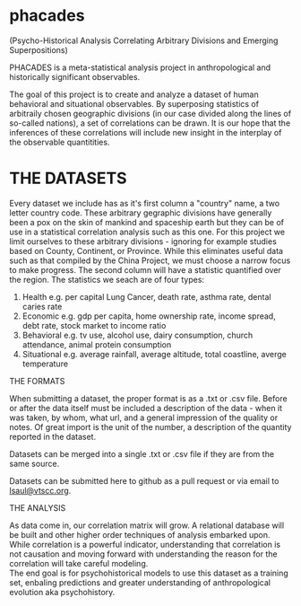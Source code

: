 # phacades

(Psycho-Historical Analysis Correlating Arbitrary Divisions and Emerging Superpositions)

PHACADES is a meta-statistical analysis project in anthropological and historically significant observables.  

The goal of this project is to create and analyze a dataset of human behavioral and situational observables.  By superposing 
statistics of arbitraily chosen geographic divisions (in our case divided along the lines of so-called nations), a set of 
correlations can be drawn.  It is our hope that the inferences of these correlations will include new insight in the 
interplay of the observable quantitities.  

# THE DATASETS 

Every dataset we include has as it's first column a "country" name, a two letter country code.  These arbitrary gegraphic 
divisions have generally been a pox on the skin of mankind and spaceship earth but they can be of use in a statistical 
correlation analysis such as this one.  For this project we limit ourselves to these arbitrary divisions - ignoring 
for example studies based on County, Continent, or Province.  While this eliminates useful data such as that compiled 
by the China Project, we must choose a narrow focus to make progress.  The second column will have a statistic quantified 
over the region.   The statistics we seach are of four types:  

1)  Health     e.g. per capital Lung Cancer, death rate, asthma rate, dental caries rate
2)  Economic    e.g. gdp per capita, home ownership rate, income spread, debt rate, stock market to income ratio
3)  Behavioral    e.g. tv use, alcohol use, dairy consumption, church attendance, animal protein consumption 
4)  Situational   e.g. average rainfall, average altitude, total coastline, averge temperature

THE FORMATS

When submitting a dataset, the proper format is as a .txt or .csv file.  Before or after the data itself must be included a 
description of the data - when it was taken, by whom, what url, and a general impression of the quality or notes.  Of 
great import is the unit of the number, a description of the quantity reported in the dataset.  

Datasets can be merged into a single .txt or .csv file if they are from the same source.  

Datasets can be submitted here to github as a pull request or via email to lsaul@vtscc.org.  

THE ANALYSIS 

As data come in, our correlation matrix will grow.  A relational database will be built and other higher order techniques 
of analysis embarked upon.  While correlation is a powerful indicator, understanding that correlation is not 
causation and moving forward with understanding the reason for the correlation will take careful modeling.  
The end goal is for psychohistorical models to use this dataset as a training set, enbaling predictions and 
greater understanding of anthropological evolution aka psychohistory.






